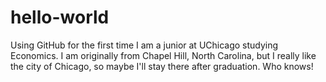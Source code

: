# hello-world
Using GitHub for the first time
I am a junior at UChicago studying Economics. I am originally from Chapel Hill, North Carolina, but I really like the city of Chicago, so maybe I'll stay there after graduation. Who knows!
